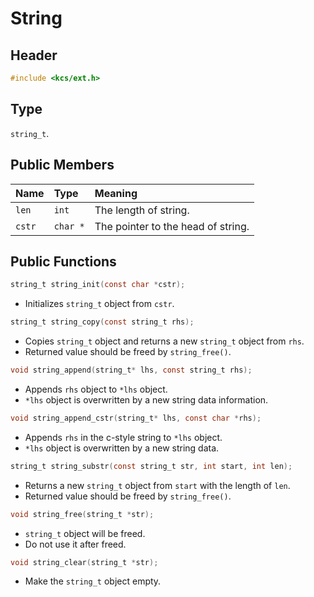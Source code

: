 
# String

## Header

```c
#include <kcs/ext.h>
```

## Type

`string_t`.

## Public Members

|  Name  |   Type   |              Meaning               |
| :----- | :------- | :--------------------------------- |
| `len`  | `int`    | The length of string.              |
| `cstr` | `char *` | The pointer to the head of string. |

## Public Functions

```c
string_t string_init(const char *cstr);
```
*   Initializes `string_t` object from `cstr`.

```c
string_t string_copy(const string_t rhs);
```
*   Copies `string_t` object and returns a new `string_t` object from `rhs`.
*   Returned value should be freed by `string_free()`.

```c
void string_append(string_t* lhs, const string_t rhs);
```
*   Appends `rhs` object to `*lhs` object.
*   `*lhs` object is overwritten by a new string data information.

```c
void string_append_cstr(string_t* lhs, const char *rhs);
```
*   Appends `rhs` in the c-style string to `*lhs` object.
*   `*lhs` object is overwritten by a new string data.

```c
string_t string_substr(const string_t str, int start, int len);
```
*   Returns a new `string_t` object from `start` with the length of `len`.
*   Returned value should be freed by `string_free()`.

```c
void string_free(string_t *str);
```
*   `string_t` object will be freed.
*   Do not use it after freed.

```c
void string_clear(string_t *str);
```
*   Make the `string_t` object empty.
